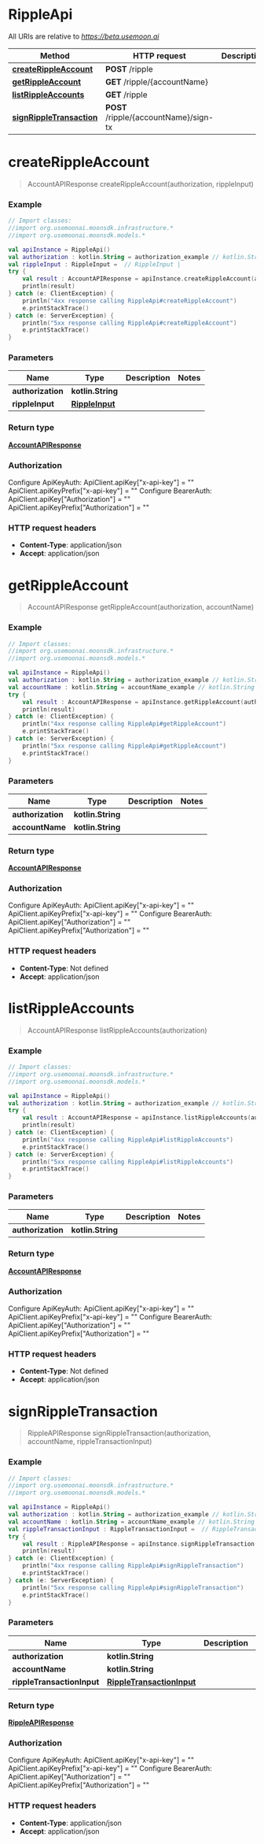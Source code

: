 # RippleApi

All URIs are relative to *https://beta.usemoon.ai*

Method | HTTP request | Description
------------- | ------------- | -------------
[**createRippleAccount**](RippleApi.md#createRippleAccount) | **POST** /ripple | 
[**getRippleAccount**](RippleApi.md#getRippleAccount) | **GET** /ripple/{accountName} | 
[**listRippleAccounts**](RippleApi.md#listRippleAccounts) | **GET** /ripple | 
[**signRippleTransaction**](RippleApi.md#signRippleTransaction) | **POST** /ripple/{accountName}/sign-tx | 


<a id="createRippleAccount"></a>
# **createRippleAccount**
> AccountAPIResponse createRippleAccount(authorization, rippleInput)



### Example
```kotlin
// Import classes:
//import org.usemoonai.moonsdk.infrastructure.*
//import org.usemoonai.moonsdk.models.*

val apiInstance = RippleApi()
val authorization : kotlin.String = authorization_example // kotlin.String | 
val rippleInput : RippleInput =  // RippleInput | 
try {
    val result : AccountAPIResponse = apiInstance.createRippleAccount(authorization, rippleInput)
    println(result)
} catch (e: ClientException) {
    println("4xx response calling RippleApi#createRippleAccount")
    e.printStackTrace()
} catch (e: ServerException) {
    println("5xx response calling RippleApi#createRippleAccount")
    e.printStackTrace()
}
```

### Parameters

Name | Type | Description  | Notes
------------- | ------------- | ------------- | -------------
 **authorization** | **kotlin.String**|  |
 **rippleInput** | [**RippleInput**](RippleInput.md)|  |

### Return type

[**AccountAPIResponse**](AccountAPIResponse.md)

### Authorization


Configure ApiKeyAuth:
    ApiClient.apiKey["x-api-key"] = ""
    ApiClient.apiKeyPrefix["x-api-key"] = ""
Configure BearerAuth:
    ApiClient.apiKey["Authorization"] = ""
    ApiClient.apiKeyPrefix["Authorization"] = ""

### HTTP request headers

 - **Content-Type**: application/json
 - **Accept**: application/json

<a id="getRippleAccount"></a>
# **getRippleAccount**
> AccountAPIResponse getRippleAccount(authorization, accountName)



### Example
```kotlin
// Import classes:
//import org.usemoonai.moonsdk.infrastructure.*
//import org.usemoonai.moonsdk.models.*

val apiInstance = RippleApi()
val authorization : kotlin.String = authorization_example // kotlin.String | 
val accountName : kotlin.String = accountName_example // kotlin.String | 
try {
    val result : AccountAPIResponse = apiInstance.getRippleAccount(authorization, accountName)
    println(result)
} catch (e: ClientException) {
    println("4xx response calling RippleApi#getRippleAccount")
    e.printStackTrace()
} catch (e: ServerException) {
    println("5xx response calling RippleApi#getRippleAccount")
    e.printStackTrace()
}
```

### Parameters

Name | Type | Description  | Notes
------------- | ------------- | ------------- | -------------
 **authorization** | **kotlin.String**|  |
 **accountName** | **kotlin.String**|  |

### Return type

[**AccountAPIResponse**](AccountAPIResponse.md)

### Authorization


Configure ApiKeyAuth:
    ApiClient.apiKey["x-api-key"] = ""
    ApiClient.apiKeyPrefix["x-api-key"] = ""
Configure BearerAuth:
    ApiClient.apiKey["Authorization"] = ""
    ApiClient.apiKeyPrefix["Authorization"] = ""

### HTTP request headers

 - **Content-Type**: Not defined
 - **Accept**: application/json

<a id="listRippleAccounts"></a>
# **listRippleAccounts**
> AccountAPIResponse listRippleAccounts(authorization)



### Example
```kotlin
// Import classes:
//import org.usemoonai.moonsdk.infrastructure.*
//import org.usemoonai.moonsdk.models.*

val apiInstance = RippleApi()
val authorization : kotlin.String = authorization_example // kotlin.String | 
try {
    val result : AccountAPIResponse = apiInstance.listRippleAccounts(authorization)
    println(result)
} catch (e: ClientException) {
    println("4xx response calling RippleApi#listRippleAccounts")
    e.printStackTrace()
} catch (e: ServerException) {
    println("5xx response calling RippleApi#listRippleAccounts")
    e.printStackTrace()
}
```

### Parameters

Name | Type | Description  | Notes
------------- | ------------- | ------------- | -------------
 **authorization** | **kotlin.String**|  |

### Return type

[**AccountAPIResponse**](AccountAPIResponse.md)

### Authorization


Configure ApiKeyAuth:
    ApiClient.apiKey["x-api-key"] = ""
    ApiClient.apiKeyPrefix["x-api-key"] = ""
Configure BearerAuth:
    ApiClient.apiKey["Authorization"] = ""
    ApiClient.apiKeyPrefix["Authorization"] = ""

### HTTP request headers

 - **Content-Type**: Not defined
 - **Accept**: application/json

<a id="signRippleTransaction"></a>
# **signRippleTransaction**
> RippleAPIResponse signRippleTransaction(authorization, accountName, rippleTransactionInput)



### Example
```kotlin
// Import classes:
//import org.usemoonai.moonsdk.infrastructure.*
//import org.usemoonai.moonsdk.models.*

val apiInstance = RippleApi()
val authorization : kotlin.String = authorization_example // kotlin.String | 
val accountName : kotlin.String = accountName_example // kotlin.String | 
val rippleTransactionInput : RippleTransactionInput =  // RippleTransactionInput | 
try {
    val result : RippleAPIResponse = apiInstance.signRippleTransaction(authorization, accountName, rippleTransactionInput)
    println(result)
} catch (e: ClientException) {
    println("4xx response calling RippleApi#signRippleTransaction")
    e.printStackTrace()
} catch (e: ServerException) {
    println("5xx response calling RippleApi#signRippleTransaction")
    e.printStackTrace()
}
```

### Parameters

Name | Type | Description  | Notes
------------- | ------------- | ------------- | -------------
 **authorization** | **kotlin.String**|  |
 **accountName** | **kotlin.String**|  |
 **rippleTransactionInput** | [**RippleTransactionInput**](RippleTransactionInput.md)|  |

### Return type

[**RippleAPIResponse**](RippleAPIResponse.md)

### Authorization


Configure ApiKeyAuth:
    ApiClient.apiKey["x-api-key"] = ""
    ApiClient.apiKeyPrefix["x-api-key"] = ""
Configure BearerAuth:
    ApiClient.apiKey["Authorization"] = ""
    ApiClient.apiKeyPrefix["Authorization"] = ""

### HTTP request headers

 - **Content-Type**: application/json
 - **Accept**: application/json

